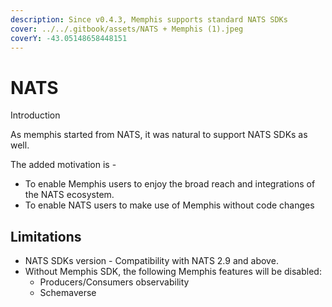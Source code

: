 ```yaml
---
description: Since v0.4.3, Memphis supports standard NATS SDKs
cover: ../../.gitbook/assets/NATS + Memphis (1).jpeg
coverY: -43.05148658448151
---
```


# NATS

Introduction

As memphis started from NATS, it was natural to support NATS SDKs as well.&#x20;

The added motivation is -

* To enable Memphis users to enjoy the broad reach and integrations of the NATS ecosystem.
* To enable NATS users to make use of Memphis without code changes

## Limitations

* NATS SDKs version - Compatibility with NATS 2.9 and above.
* Without Memphis SDK, the following Memphis features will be disabled:
  * Producers/Consumers observability
  * Schemaverse
